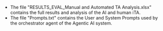 - The file "RESULTS_EVAL_Manual and Automated TA Analysis.xlsx" contains the full results and analysis of the AI and human iTA. 
- The file "Prompts.txt" contains the User and System Prompts used by the orchestrator agent of the Agentic AI system.

